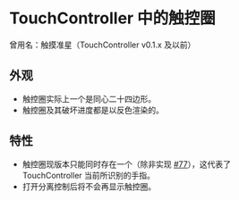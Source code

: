 # TouchController 中的触控圈

曾用名：触摸准星（TouchController v0.1.x 及以前）

## 外观

- 触控圈实际上一个是同心二十四边形。
- 触控圈及其破坏进度都是以反色渲染的。

## 特性

- 触控圈现版本只能同时存在一个（除非实现 [#77](https://github.com/TouchController/TouchController/issues/77)），这代表了 TouchController 当前所识别的手指。
- 打开分离控制后将不会再显示触控圈。
